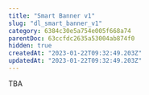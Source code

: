 ```yaml
---
title: "Smart Banner v1"
slug: "dl_smart_banner_v1"
category: 6384c30e5a754e005f668a74
parentDoc: 63ccfdc2635a53004ab874f0
hidden: true
createdAt: "2023-01-22T09:32:49.203Z"
updatedAt: "2023-01-22T09:32:49.203Z"
---
```

TBA